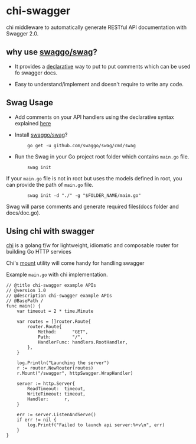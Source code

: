 # chi-swagger
chi middleware to automatically generate RESTful API documentation with Swagger 2.0.

## why use [swaggo/swag](https://github.com/swaggo/swag)?
- It provides a [declarative](https://swaggo.github.io/swaggo.io/declarative_comments_format/) way to put to put comments which can be used fo swagger docs.

- Easy to understand/implement and doesn't require to write any code.


## Swag Usage

- Add comments on your API handlers using the declarative syntax explained [here](https://swaggo.github.io/swaggo.io/declarative_comments_format/)

-  Install [swaggo/swag](https://github.com/swaggo/swag)?

```
        go get -u github.com/swaggo/swag/cmd/swag
```

- Run the Swag in your Go project root folder which contains `main.go` file.

``` 
        swag init
```

If your `main.go` file is not in root but uses the models defined in root, you can provide the path of `main.go` file.

```
        swag init -d "./" -g "$FOLDER_NAME/main.go"
```

Swag will parse comments and generate required files(docs folder and docs/doc.go).

## Using chi with swagger

[chi](https://github.com/go-chi/chi) is a golang f/w for lightweight, idiomatic and composable router for building Go HTTP services

Chi's [mount](https://github.com/go-chi/chi/blob/master/mux.go#L279) utility will come handy for handling swagger

Example `main.go` with chi implementation.

```
// @title chi-swagger example APIs
// @version 1.0
// @description chi-swagger example APIs
// @BasePath /
func main() {
	var timeout = 2 * time.Minute

	var routes = []router.Route{
		router.Route{
			Method:      "GET",
			Path:        "/",
			HandlerFunc: handlers.RootHandler,
		},
	}

	log.Println("Launching the server")
	r := router.NewRouter(routes)
	r.Mount("/swagger", httpSwagger.WrapHandler)

	server := http.Server{
		ReadTimeout:  timeout,
		WriteTimeout: timeout,
		Handler:      r,
	}

	err := server.ListenAndServe()
	if err != nil {
		log.Printf("Failed to launch api server:%+v\n", err)
	}
}

```

